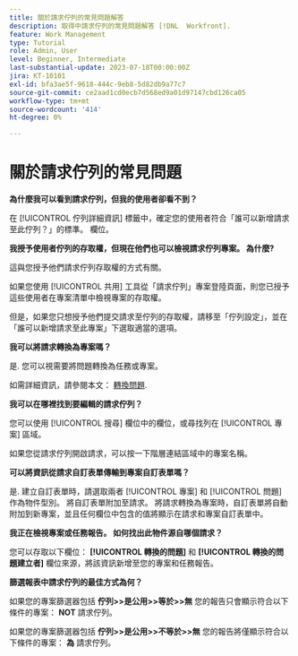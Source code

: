 ```yaml
---
title: 關於請求佇列的常見問題解答
description: 取得中請求佇列的常見問題解答 [!DNL  Workfront].
feature: Work Management
type: Tutorial
role: Admin, User
level: Beginner, Intermediate
last-substantial-update: 2023-07-18T00:00:00Z
jira: KT-10101
exl-id: bfa3ae5f-9618-444c-9eb8-5d82db9a77c7
source-git-commit: ce2aad1cd0ecb7d568ed9a01d97147cbd126ca05
workflow-type: tm+mt
source-wordcount: '414'
ht-degree: 0%

---
```


# 關於請求佇列的常見問題

**為什麼我可以看到請求佇列，但我的使用者卻看不到？**

在 [!UICONTROL 佇列詳細資訊] 標籤中，確定您的使用者符合「誰可以新增請求至此佇列？」的標準。 欄位。

**我授予使用者佇列的存取權，但現在他們也可以檢視請求佇列專案。 為什麼?**

這與您授予他們請求佇列存取權的方式有關。

如果您使用 [!UICONTROL 共用] 工具從「請求佇列」專案登陸頁面，則您已授予這些使用者在專案清單中檢視專案的存取權。

但是，如果您只想授予他們提交請求至佇列的存取權，請移至「佇列設定」，並在「誰可以新增請求至此專案」下選取適當的選項。

**我可以將請求轉換為專案嗎？**

是. 您可以視需要將問題轉換為任務或專案。

如需詳細資訊，請參閱本文： [轉換問題](https://experienceleague.adobe.com/docs/workfront/using/manage-work/issues/convert-issues/convert-issues-overview.html?lang=en).

**我可以在哪裡找到要編輯的請求佇列？**

您可以使用 [!UICONTROL 搜尋] 欄位中的欄位，或尋找列在 [!UICONTROL 專案] 區域。

如果您從請求佇列開啟請求，可以按一下階層連結區域中的專案名稱。

**可以將資訊從請求自訂表單傳輸到專案自訂表單嗎？**

是. 建立自訂表單時，請選取兩者 [!UICONTROL 專案] 和 [!UICONTROL 問題] 作為物件型別。 將自訂表單附加至請求。 將請求轉換為專案時，自訂表單將自動附加到新專案，並且任何欄位中包含的值將顯示在請求和專案自訂表單中。

**我正在檢視專案或任務報告。 如何找出此物件源自哪個請求？**

您可以存取以下欄位： **[!UICONTROL 轉換的問題]** 和 **[!UICONTROL 轉換的問題建立者]** 欄位來源，將該資訊新增至您的專案和任務報告。

**篩選報表中請求佇列的最佳方式為何？**

如果您的專案篩選器包括 **佇列>>是公用>>等於>>無** 您的報告只會顯示符合以下條件的專案： **NOT** 請求佇列。

如果您的專案篩選器包括 **佇列>>是公用>>不等於>>無** 您的報告將僅顯示符合以下條件的專案： **為** 請求佇列。
